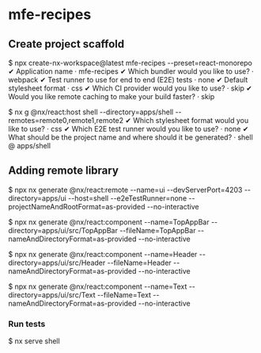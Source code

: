# mfe-recipes

## Create project scaffold

$ npx create-nx-workspace@latest mfe-recipes --preset=react-monorepo
✔ Application name · mfe-recipes
✔ Which bundler would you like to use? · webpack
✔ Test runner to use for end to end (E2E) tests · none
✔ Default stylesheet format · css
✔ Which CI provider would you like to use? · skip
✔ Would you like remote caching to make your build faster? · skip

$ nx g @nx/react:host shell --directory=apps/shell --remotes=remote0,remote1,remote2
✔ Which stylesheet format would you like to use? · css
✔ Which E2E test runner would you like to use? · none
✔ What should be the project name and where should it be generated? · shell @ apps/shell


## Adding remote library
$ npx nx generate @nx/react:remote --name=ui --devServerPort=4203 --directory=apps/ui --host=shell --e2eTestRunner=none --projectNameAndRootFormat=as-provided --no-interactive

$ npx nx generate @nx/react:component --name=TopAppBar --directory=apps/ui/src/TopAppBar --fileName=TopAppBar --nameAndDirectoryFormat=as-provided --no-interactive

$ npx nx generate @nx/react:component --name=Header --directory=apps/ui/src/Header --fileName=Header --nameAndDirectoryFormat=as-provided --no-interactive

$ npx nx generate @nx/react:component --name=Text --directory=apps/ui/src/Text --fileName=Text --nameAndDirectoryFormat=as-provided --no-interactive
### Run tests
$ nx serve shell
